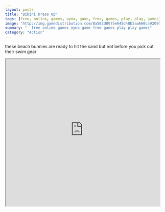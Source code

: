 ```yaml
---
layout: posts
title: "Bikini Dress Up"
tags: [free, online, games, oyna, game, free, games, play, play, games]
image: "http://img.gamedistribution.com/8a582d8075e645d48b5aa660ca920902.jpg"
summary: "  free online games oyna game free games play play games"
category: "Action"
---
```


these beach bunnies are ready to hit the sand but not before you pick out their swim gear

<iframe width="100%" height="480px;" src="http://flash.gamedistribution.com?game=8a582d8075e645d48b5aa660ca920902"></iframe>